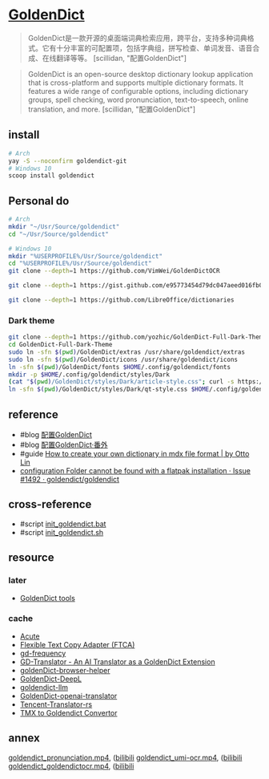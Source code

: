 # [GoldenDict](https://github.com/goldendict/goldendict)

> GoldenDict是一款开源的桌面端词典检索应用，跨平台，支持多种词典格式。它有十分丰富的可配置项，包括字典组，拼写检查、单词发音、语音合成、在线翻译等等。 [scillidan, "配置GoldenDict"]

> GoldenDict is an open-source desktop dictionary lookup application that is cross-platform and supports multiple dictionary formats. It features a wide range of configurable options, including dictionary groups, spell checking, word pronunciation, text-to-speech, online translation, and more. [scillidan, "配置GoldenDict"]

## install

```sh
# Arch
yay -S --noconfirm goldendict-git
# Windows 10
scoop install goldendict
```

## Personal do

```sh
# Arch
mkdir "~/Usr/Source/goldendict"
cd "~/Usr/Source/goldendict"
```

```sh
# Windows 10
mkdir "%USERPROFILE%/Usr/Source/goldendict"
cd "%USERPROFILE%/Usr/Source/goldendict"
git clone --depth=1 https://github.com/VimWei/GoldenDictOCR
```

```sh
git clone --depth=1 https://gist.github.com/e95773454d79dc047aeed016fb00daef tencenttrans_2zh_zh2en
```

```sh
git clone --depth=1 https://github.com/LibreOffice/dictionaries
```

### Dark theme

```sh
git clone --depth=1 https://github.com/yozhic/GoldenDict-Full-Dark-Theme
cd GoldenDict-Full-Dark-Theme
sudo ln -sfn $(pwd)/GoldenDict/extras /usr/share/goldendict/extras
sudo ln -sfn $(pwd)/GoldenDict/icons /usr/share/goldendict/icons
ln -sfn $(pwd)/GoldenDict/fonts $HOME/.config/goldendict/fonts
mkdir -p $HOME/.config/goldendict/styles/Dark
(cat "$(pwd)/GoldenDict/styles/Dark/article-style.css"; curl -s https://raw.githubusercontent.com/scillidan/dotfiles/refs/heads/main/.config/_goldendict/article-style_user.css) > "$HOME/.config/goldendict/styles/Dark/article-style.css"
ln -sfn $(pwd)/GoldenDict/styles/Dark/qt-style.css $HOME/.config/goldendict/styles/Dark/qt-style.css
```

## reference

- #blog [配置GoldenDict](https://scillidan.github.io/YAFA-site/blog/goldendict/)
- #blog [配置GoldenDict·番外](https://scillidan.github.io/YAFA-site/blog/goldendict-expand/)
- #guide [How to create your own dictionary in mdx file format | by Otto Lin](https://medium.com/@cia1099/how-to-create-your-own-dictionary-in-mdx-file-format-ec1f75509bf3)
- [configuration Folder cannot be found with a flatpak installation · Issue #1492 · goldendict/goldendict](https://github.com/goldendict/goldendict/issues/1492)

## cross-reference

- #script [init_goldendict.bat](https://github.com/scillidan/Shell/blob/main/opt/init_goldendict.bat)
- #script [init_goldendict.sh](https://github.com/scillidan/Shell/blob/main/opt/init_goldendict.sh)

## resource

### later

- [GoldenDict tools](https://github.com/Ajatt-Tools/gd-tools)

### cache

- [Acute](https://terokarvinen.com/2017/acute-0-2-2-integrate-help-commands-to-single-interface-pydoc3-puppet-describe-and-man-in-goldendict/?fromSearch=acute)
- [Flexible Text Copy Adapter (FTCA)](https://github.com/voothi/ftca)
- [gd-frequency](https://github.com/toytoi/gd-frequency)
- [GD-Translator - An AI Translator as a GoldenDict Extension](https://github.com/xrysamuel/GD-Translator)
- [goldenDict-browser-helper](https://github.com/fthvgb1/goldendict-browser-helper)
- [GoldenDict-DeepL](https://github.com/DevJogger/GoldenDict-DeepL)
- [goldendict-llm](https://github.com/tidyimpress/goldendict-llm)
- [GoldenDict-openai-translator](https://github.com/Twinblade-i/goldendict-openai-translator)
- [Tencent-Translator-rs](https://github.com/mingerfan/Tencent-Translator-rs)
- [TMX to Goldendict Convertor](https://github.com/Celso-Scott/TMX-to-Goldendict-Converter)

## annex

[goldendict_pronunciation.mp4](https://scillidan.github.io/media_cheat/opt/goldendict_pronunciation.mp4), ([bilibili](https://www.bilibili.com/video/BV1pw411V761)
[goldendict_umi-ocr.mp4](https://scillidan.github.io/media_cheat/opt/goldendict_umi-ocr.mp4), ([bilibili](https://www.bilibili.com/video/BV1CC4y1S77c)
[goldendict_goldendictocr.mp4](https://scillidan.github.io/media_cheat/opt/goldendict_goldendictocr.mp4), ([bilibili](https://www.bilibili.com/video/BV1cK41187up)
